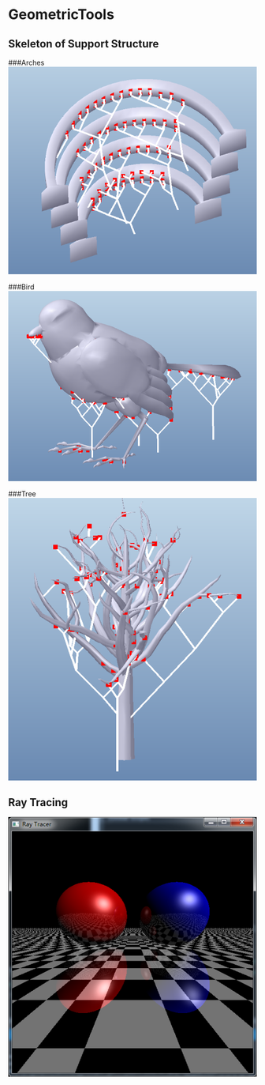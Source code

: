GeometricTools
==============

Skeleton of Support Structure
-----------------------------

###Arches
![arch](https://github.com/THTBSE/GeometricTools/blob/master/archSupport.bmp)

###Bird
![bird](https://github.com/THTBSE/GeometricTools/blob/master/birdSupport.bmp)

###Tree
![tree](https://github.com/THTBSE/GeometricTools/blob/master/treeSupport.bmp)

Ray Tracing
------------
![raytracer](https://github.com/THTBSE/GeometricTools/blob/master/RayTracer/raytracing.bmp)